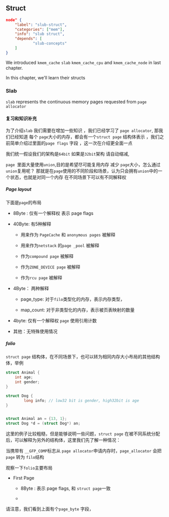 ## Struct



```json
node" {
    "label": "slub-struct",
    "categories": ["mem"],
    "info": "slub struct",
    "depends": [
            "slub-concepts"
    ]
}
```





We introduced `kmem_cache` `slab` `kmem_cache_cpu`  and `kmem_cache_node`  in last chapter.  

In this chapter, we'll learn their structs





### Slab

`slab` represents the continuous memory pages requested from `page allocator`



#### 复习和知识补充

为了介绍`slab` 我们需要在增加一些知识 ，我们已经学习了 `page allocator`, 那我们已经知道 每个 `page`大小的内存，都会有一个`struct page` 结构体表示 ，我们之前简单介绍过里面的`page flags` 字段 ，这一次在介绍更全面一点

我们统一假设我们的架构是`64bit`  如果是`32bit`架构 请自动缩减,

`page `里面大量使用`union`,目的是希望尽可能复用内存 减少 `page`大小，怎么通过`union`复用呢？ 那就是在`page`使用的不同阶段和场景，认为只会拥有`union`中的一个状态，也就是对同一个内存 在不同场景下可以有不同解释权



##### Page layout

下面是`page`的布局

- 8Byte : 仅有一个解释权 表示 page flags

- 40Byte: 有5种解释
  
  -  用来作为 `PageCache` 和  `anonymous pages`  被解释
  
  - 用来作为`netstack` 的`page _pool` 被解释
  
  - 作为`compound page` 被解释 
  
  - 作为`ZONE_DEVICE page` 被解释
  
  - 作为`rcu page` 被解释

- 4Byte： 两种解释 
  
  - page_type: 对于`filo`类型化的内存，表示内存类型，
  
  - map_count: 对于非类型化的内存，表示被页表映射的数量

- 4byte:  仅有一个解释权 `page` 使用引用计数

- 其他：无特殊使用情况



##### folio

`struct page` 结构体，在不同场景下，也可以转为相同内存大小布局的其他结构体，举例 

```c
struct Animal {
    int age;
    int gender;
}

struct Dog {
        long info; // low32 bit is gender, high32bit is age   
}


struct Animal an = {13, 1};
struct Dog *d = (struct Dog*) an;
```

这里的例子比较粗糙，但是能够说明一些问题，`struct page` 在被不同系统分配后，可以解释为另外的结构体，这里我们先了解一种情况： 

当携带有 `__GFP_COMP`标志从 `page allocator`申请内存时，`page_allocator` 会把`page` 转为 `filo`结构  



观察一下`folio`主要布局 

- First Page 
  
  - 8Byte : 表示 page flags, 和 `struct page`一致
  
  - 

 









































请注意，我们看到上面有个`page_byte` 字段，










